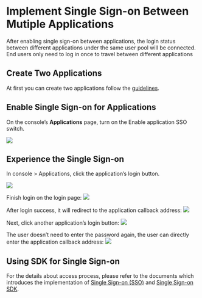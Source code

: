 # Implement Single Sign-on Between Mutiple Applications

<LastUpdated/>

After enabling single sign-on between applications, the login status between different applications under the same user pool will be connected. End users only need to log in once to travel between different applications

## Create Two Applications

At first you can create two applications follow the [guidelines](./create-app.md).

## Enable Single Sign-on for Applications

On the console’s **Applications** page, turn on the Enable application SSO switch.

![](https://cdn.approw.com/docs/20201216143359.png)

## Experience the Single Sign-on

In console > Applications, click the application’s login button.

![](https://cdn.approw.com/docs/20201216143536.png)

Finish login on the login page:
![](https://cdn.approw.com/docs/20201216143744.png)

After login success, it will redirect to the application callback address:
![](https://cdn.approw.com/docs/20201216143917.png)

Next, click another application’s login button:
![](https://cdn.approw.com/docs/20201216144049.png)

The user doesn’t need to enter the password again, the user can directly enter the application callback address:
![](https://cdn.approw.com/docs/20201216144215.png)

## Using SDK for Single Sign-on

For the details about access process, please refer to the documents which introduces the implementation of [Single Sign-on (SSO)](/docs/en/guides/authentication/sso/) and [Single Sign-on SDK](/docs/en/reference/sdk-for-sso.md).
